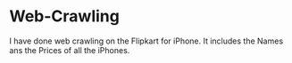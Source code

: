 # Web-Crawling
I have done web crawling on the Flipkart for iPhone. It includes the Names ans the Prices of all the iPhones.  
